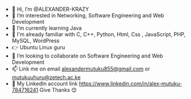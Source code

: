 - 👋 Hi, I’m @ALEXANDER-KRAZY
- 👀 I’m interested in Networking, Software Engineering and Web Development
- 🌱 I’m currently learning Java
- 🌽 I'm already familiar with C, C++, Python, Html, Css , JavaScript, PHP, MySQL, WordPress
- 👉 Ubuntu Linux guru
- 💞️ I’m looking to collaborate on Software Engineering and Web Development
- 📫 Link me on email alexandermutuku855@gmail.com or mutukuuhuru@zetech.ac.ke
- 🦁 My LinkedIn account link https://www.linkedin.com/in/alex-mutuku-784716241
       Give Thanks 😊
